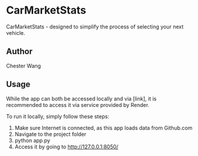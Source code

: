 # CarMarketStats

CarMarketStats - designed to simplify the process of selecting your next vehicle.

## Author
Chester Wang


## Usage

While the app can both be accessed locally and via [link], it is recommended to access it via service provided by Render.

To run it locally, simply follow these steps:

1. Make sure Internet is connected, as this app loads data from Github.com
2. Navigate to the project folder
3. python app.py
4. Access it by going to http://127.0.0.1:8050/

